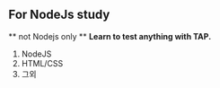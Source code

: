 ## For NodeJs study

** not Nodejs only **
**Learn to test anything with TAP.**


1. NodeJS
2. HTML/CSS
3. 그외
